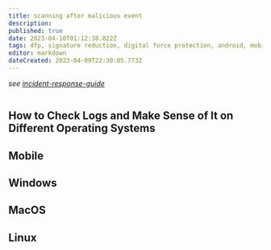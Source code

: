 ```yaml
---
title: scanning after malicious event
description: 
published: true
date: 2023-04-10T01:12:38.822Z
tags: dfp, signature reduction, digital force protection, android, mobile, account authentication, hacked, scammed, scam, leak,
editor: markdown
dateCreated: 2023-04-09T22:30:05.773Z
---
```


_see [incident-response-guide](../incident-response-guide.md)_
```toc
```

## How to Check Logs and Make Sense of It on Different Operating Systems
## Mobile
## Windows
## MacOS
## Linux
